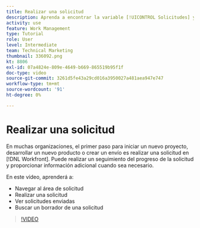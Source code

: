 ```yaml
---
title: Realizar una solicitud
description: Aprenda a encontrar la variable [!UICONTROL Solicitudes] y realizar una solicitud en [!DNL  Workfront]. A continuación, aprenda a ver las solicitudes enviadas y borrador.
activity: use
feature: Work Management
type: Tutorial
role: User
level: Intermediate
team: Technical Marketing
thumbnail: 336092.png
kt: 8806
exl-id: 07a4824e-809e-4649-b669-865519b95f1f
doc-type: video
source-git-commit: 3261d5fe43a29cd016a3950027a481aea947e747
workflow-type: tm+mt
source-wordcount: '91'
ht-degree: 0%

---
```


# Realizar una solicitud

En muchas organizaciones, el primer paso para iniciar un nuevo proyecto, desarrollar un nuevo producto o crear un envío es realizar una solicitud en [!DNL Workfront]. Puede realizar un seguimiento del progreso de la solicitud y proporcionar información adicional cuando sea necesario.

En este vídeo, aprenderá a:

* Navegar al área de solicitud
* Realizar una solicitud
* Ver solicitudes enviadas
* Buscar un borrador de una solicitud

>[!VIDEO](https://video.tv.adobe.com/v/336092/?quality=12&learn=on)
